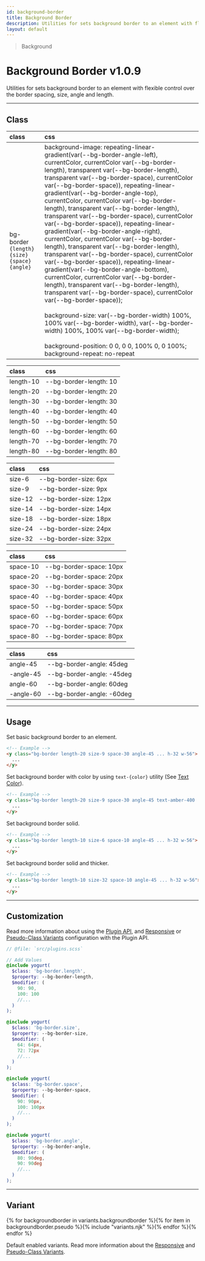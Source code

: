 ```yaml
---
id: background-border
title: Background Border
description: Utilities for sets background border to an element with flexible control over the border spacing, size, angle and length.
layout: default
---
```


> Background

# Background Border <span class="ml-1 px-2 py-1 text-sm text-gray-600 (dark)text-charcoal-100 bg-gray-300 (dark)bg-gray-600">v1.0.9</span>

Utilities for sets background border to an element with flexible control over the border spacing, size, angle and length.

---

## Class

| <span class="px-3 py-1 text-white (dark)text-charcoal-100 bg-charcoal-100 (dark)bg-gray-600 rounded-full">class</span> | <span class="px-3 py-1 text-white (dark)text-charcoal-100 bg-charcoal-100 (dark)bg-gray-600 rounded-full">css</span> |
|:--|:--|
| bg-border `{length}` `{size}` `{space}` `{angle}` | background-image: repeating-linear-gradient(var(--bg-border-angle-left), currentColor, currentColor var(--bg-border-length), transparent var(--bg-border-length), transparent var(--bg-border-space), currentColor var(--bg-border-space)), repeating-linear-gradient(var(--bg-border-angle-top), currentColor, currentColor var(--bg-border-length), transparent var(--bg-border-length), transparent var(--bg-border-space), currentColor var(--bg-border-space)), repeating-linear-gradient(var(--bg-border-angle-right), currentColor, currentColor var(--bg-border-length), transparent var(--bg-border-length), transparent var(--bg-border-space), currentColor var(--bg-border-space)), repeating-linear-gradient(var(--bg-border-angle-bottom), currentColor, currentColor var(--bg-border-length), transparent var(--bg-border-length), transparent var(--bg-border-space), currentColor var(--bg-border-space)); <br><br> background-size: var(--bg-border-width) 100%, 100% var(--bg-border-width), var(--bg-border-width) 100%, 100% var(--bg-border-width); <br><br> background-position: 0 0, 0 0, 100% 0, 0 100%; <br> background-repeat: no-repeat |

<style>
.supports {
  display: block
}
@supports (background: repeating-linear-gradient(#e66465, #e66465 20px, #9198e5 20px, #9198e5 25px)) {
  .supports {
    display: none
  }
}
</style>

<y class="supports m-4 p-3 border-l-8 border-orange-600 text-sm text-orange-600 (dark)text-orange-500 bg-orange-200 (dark)bg-orange-900">
  <span class="pr-1 font-semibold">
    Note:
  </span>
  Your browser does not currently support the utilities.
</y>

| <span class="px-3 py-1 text-white (dark)text-charcoal-100 bg-charcoal-100 (dark)bg-gray-600 rounded-full">class</span> | <span class="px-3 py-1 text-white (dark)text-charcoal-100 bg-charcoal-100 (dark)bg-gray-600 rounded-full">css</span> |
|:--|:--|
| length-10 | --bg-border-length: 10 |
| length-20 | --bg-border-length: 20 |
| length-30 | --bg-border-length: 30 |
| length-40 | --bg-border-length: 40 |
| length-50 | --bg-border-length: 50 |
| length-60 | --bg-border-length: 60 |
| length-70 | --bg-border-length: 70 |
| length-80 | --bg-border-length: 80 |

| <span class="px-3 py-1 text-white (dark)text-charcoal-100 bg-charcoal-100 (dark)bg-gray-600 rounded-full">class</span> | <span class="px-3 py-1 text-white (dark)text-charcoal-100 bg-charcoal-100 (dark)bg-gray-600 rounded-full">css</span> |
|:--|:--|
| size-6 | --bg-border-size: 6px |
| size-9 | --bg-border-size: 9px |
| size-12 | --bg-border-size: 12px |
| size-14 | --bg-border-size: 14px |
| size-18 | --bg-border-size: 18px |
| size-24 | --bg-border-size: 24px |
| size-32 | --bg-border-size: 32px |

| <span class="px-3 py-1 text-white (dark)text-charcoal-100 bg-charcoal-100 (dark)bg-gray-600 rounded-full">class</span> | <span class="px-3 py-1 text-white (dark)text-charcoal-100 bg-charcoal-100 (dark)bg-gray-600 rounded-full">css</span> |
|:--|:--|
| space-10 | --bg-border-space: 10px |
| space-20 | --bg-border-space: 20px |
| space-30 | --bg-border-space: 30px |
| space-40 | --bg-border-space: 40px |
| space-50 | --bg-border-space: 50px |
| space-60 | --bg-border-space: 60px |
| space-70 | --bg-border-space: 70px |
| space-80 | --bg-border-space: 80px |

| <span class="px-3 py-1 text-white (dark)text-charcoal-100 bg-charcoal-100 (dark)bg-gray-600 rounded-full">class</span> | <span class="px-3 py-1 text-white (dark)text-charcoal-100 bg-charcoal-100 (dark)bg-gray-600 rounded-full">css</span> |
|:--|:--|
| angle-45 | --bg-border-angle: 45deg |
| -angle-45 | --bg-border-angle: -45deg |
| angle-60 | --bg-border-angle: 60deg |
| -angle-60 | --bg-border-angle: -60deg |

---

## Usage

Set basic background border to an element.

<y class="px-4 my-2 mx-auto w-56">
  <y class="h-32 w-56 bg-border length-20 size-9 space-30 angle-45"></y>
</y>

```html
<!-- Example -->
<y class="bg-border length-20 size-9 space-30 angle-45 ... h-32 w-56">
  ...
</y>
```

Set background border with color by using `text-{color}` utility (See [Text Color](/text-color/)).

<y class="px-4 my-2 mx-auto w-56">
  <y class="h-32 w-56 bg-border length-20 size-9 space-30 angle-45 text-amber-400"></y>
</y>

```html
<!-- Example -->
<y class="bg-border length-20 size-9 space-30 angle-45 text-amber-400 ... h-32 w-56">
  ...
</y>
```

Set background border solid.

<y class="px-4 my-2 mx-auto w-56">
  <y class="h-32 w-56 bg-border length-10 size-6 space-10 angle-45"></y>
</y>

```html
<!-- Example -->
<y class="bg-border length-10 size-6 space-10 angle-45 ... h-32 w-56">
  ...
</y>
```

Set background border solid and thicker.

<y class="px-4 my-2 mx-auto w-56">
  <y class="h-32 w-56 bg-border length-10 size-32 space-10 angle-45"></y>
</y>

```html
<!-- Example -->
<y class="bg-border length-10 size-32 space-10 angle-45 ... h-32 w-56">
  ...
</y>
```

---

## Customization

Read more information about using the [Plugin API](/plugin-api/), and  [Responsive](/responsive) or [Pseudo-Class Variants](/pseudo-class-variants/) configuration with the Plugin API.

```scss
// @file: `src/plugins.scss`

// Add Values
@include yogurt(
  $class: 'bg-border.length',
  $property: --bg-border-length,
  $modifier: (
    90: 90,
    100: 100
    //...
  )
);

@include yogurt(
  $class: 'bg-border.size',
  $property: --bg-border-size,
  $modifier: (
    64: 64px,
    72: 72px
    //...
  )
);

@include yogurt(
  $class: 'bg-border.space',
  $property: --bg-border-space,
  $modifier: (
    90: 90px,
    100: 100px
    //...
  )
);

@include yogurt(
  $class: 'bg-border.angle',
  $property: --bg-border-angle,
  $modifier: (
    80: 90deg,
    90: 90deg
    //...
  )
);
```

---

## Variant

<y class="flex flex-gap-2 flex-wrap justify-start items-center">{% for backgroundborder in variants.backgroundborder %}{% for item in backgroundborder.pseudo %}{% include "variants.njk" %}{% endfor %}{% endfor %}</y>

Default enabled variants. Read more information about the [Responsive](/responsive) and [Pseudo-Class Variants](/pseudo-class-variants/).

